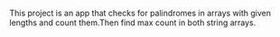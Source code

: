 This project is an app that checks for palindromes in arrays with given lengths and count them.Then find max count in both string arrays.
